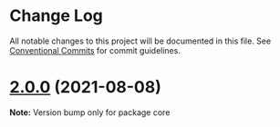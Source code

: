 # Change Log

All notable changes to this project will be documented in this file.
See [Conventional Commits](https://conventionalcommits.org) for commit guidelines.

# [2.0.0](https://github.com/shoaibbhimani/react-monorepo-examplee/compare/v1.0.1...v2.0.0) (2021-08-08)

**Note:** Version bump only for package core
